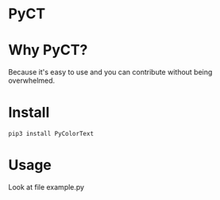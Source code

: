 # PyCT

# Why PyCT?

Because it's easy to use and you can contribute without being overwhelmed.

# Install 
`pip3 install PyColorText`

# Usage 
Look at file example.py
